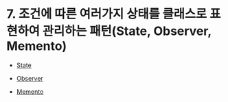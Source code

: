 # 7. 조건에 따른 여러가지 상태를 클래스로 표현하여 관리하는 패턴(State, Observer, Memento)

- [State](https://gitlab.com/easyspubjava/designpattern/-/blob/main/07/7-01/README.md)


- [Observer](https://gitlab.com/easyspubjava/designpattern/-/blob/main/07/7-02/README.md)


- [Memento](https://gitlab.com/easyspubjava/designpattern/-/blob/main/07/7-03/README.md)
